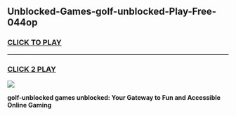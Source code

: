
## Unblocked-Games-golf-unblocked-Play-Free-044op
<h3>
<a href="https://premium76.site?title=golf-unblocked&ref=23A">CLICK TO PLAY</a></h3>
<hr>

<h3>
<a href="https://premium76.site?title=golf-unblocked&ref=23A">CLICK 2 PLAY</a>
  
</h3>

<a href="https://premium76.site?title=golf-unblocked&ref=23A"><img src="https://clearcache.store/games.png"></a>


**golf-unblocked games unblocked: Your Gateway to Fun and Accessible Online Gaming**
